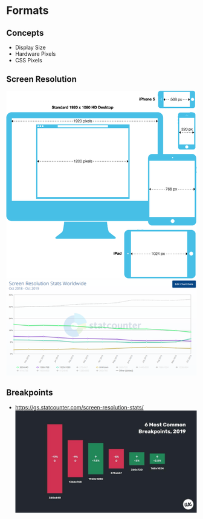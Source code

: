 # Formats


## Concepts
- Display Size
- Hardware Pixels
- CSS Pixels

## Screen Resolution
![resolutions](./assets.screen/using-hardware-pixels-responsive-design.png)
![resolutions](./assets.screen/StatCounter-resolution-ww-monthly-201810-201910.png)

## Breakpoints
- https://gs.statcounter.com/screen-resolution-stats/
![Breakpoints](./assets.screen/responsive-breakpoints-2019_1000x.jpg)
